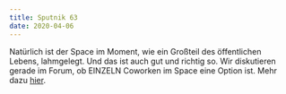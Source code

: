 ```yaml
---
title: Sputnik 63
date: 2020-04-06
---
```


Natürlich ist der Space im Moment, wie ein Großteil des öffentlichen Lebens, lahmgelegt. Und das ist auch gut und richtig so. Wir diskutieren gerade im Forum, ob EINZELN Coworken im Space eine Option ist. Mehr dazu [hier](https://discuss.kalk.space/t/kalkspace-zum-solo-coworken-oeffnen/214).